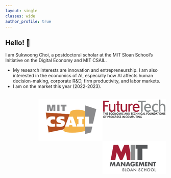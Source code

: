```yaml
---
layout: single
classes: wide
author_profile: true
---
```


## Hello! &#128075;
I am Sukwoong Choi, a postdoctoral scholar at the MIT Sloan School’s Initiative on the Digital Economy and MIT CSAIL. 
+ My research interests are innovation and entrepreneurship. I am also interested in the economics of AI, especially how AI affects human decision-making, corporate R&D, firm productivity, and labor markets.
+ I am on the market this year (2022-2023).

<br />
<img src="/assets/images/FutureTech Logo_Tag_MIT.png" width="200" style="float:right">
<img src="/assets/images/MIT_CSAIL.png" width="200" style="float:right">
<img src="/assets/images/MIT_Logo.png" width="200" style="float:right">
